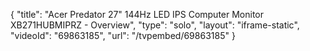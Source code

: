 {
    "title": "Acer Predator 27\" 144Hz LED IPS Computer Monitor XB271HUBMIPRZ - Overview",
    "type": "solo",
    "layout": "iframe-static",
    "videoId": "69863185",
    "url": "\/tvpembed\/69863185"
}